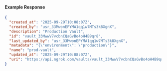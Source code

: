 <!-- Code generated for API Clients. DO NOT EDIT. -->

#### Example Response

```json
{
  "created_at": "2025-09-29T10:08:07Z",
  "created_by": "usr_33MwonEPYMA1qq1w7MTs3k8XgnX",
  "description": "Production Vault",
  "id": "vault_33MwwV7vcbnCQaGvBo4oH4B9qr8",
  "last_updated_by": "usr_33MwonEPYMA1qq1w7MTs3k8XgnX",
  "metadata": "{\"environment\": \"production\"}",
  "name": "prod-vault",
  "updated_at": "2025-09-29T10:08:07Z",
  "uri": "https://api.ngrok.com/vaults/vault_33MwwV7vcbnCQaGvBo4oH4B9qr8"
}
```

